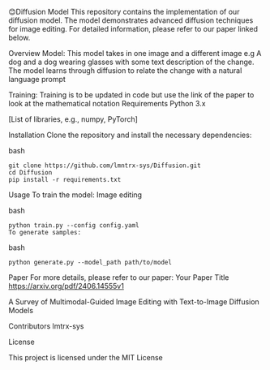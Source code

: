 😊Diffusion Model
This repository contains the implementation of our diffusion model. The model demonstrates advanced diffusion techniques for
image editing. For detailed information, please refer to our paper linked below.

Overview
Model: This model takes in one image and a different image e.g A dog and a dog wearing glasses with some text description of the change.
        The model learns through diffusion to relate the change with a natural language prompt 
        
Training: Training is to be updated in code but use the link of the paper to look at the mathematical notation
Requirements
Python 3.x

[List of libraries, e.g., numpy, PyTorch]

Installation
Clone the repository and install the necessary dependencies:

bash

    git clone https://github.com/lmntrx-sys/Diffusion.git
    cd Diffusion
    pip install -r requirements.txt
Usage
To train the model: Image editing 

bash

    python train.py --config config.yaml
    To generate samples:

bash

    python generate.py --model_path path/to/model
Paper
  For more details, please refer to our paper: Your Paper Title
  https://arxiv.org/pdf/2406.14555v1
  
  A Survey of Multimodal-Guided Image Editing
  with Text-to-Image Diffusion Models
  
Contributors
  lmtrx-sys

License

This project is licensed under the MIT License 










